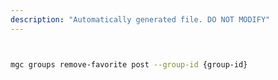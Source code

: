 ```yaml
---
description: "Automatically generated file. DO NOT MODIFY"
---
```


```bash


mgc groups remove-favorite post --group-id {group-id}

```
